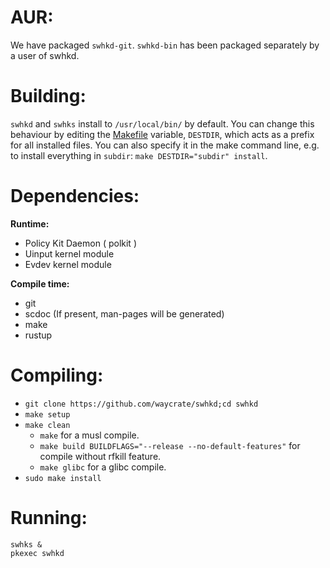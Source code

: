 # AUR:

We have packaged `swhkd-git`. `swhkd-bin` has been packaged separately by a user of swhkd.

# Building:

`swhkd` and `swhks` install to `/usr/local/bin/` by default. You can change this behaviour by editing the [Makefile](../Makefile) variable, `DESTDIR`, which acts as a prefix for all installed files. You can also specify it in the make command line, e.g. to install everything in `subdir`: `make DESTDIR="subdir" install`.

# Dependencies:

**Runtime:**

-   Policy Kit Daemon ( polkit )
-   Uinput kernel module
-   Evdev kernel module

**Compile time:**

-   git
-   scdoc (If present, man-pages will be generated)
-   make
-   rustup

# Compiling:

-   `git clone https://github.com/waycrate/swhkd;cd swhkd`
-   `make setup`
-   `make clean`
    -   `make` for a musl compile.
    -   `make build BUILDFLAGS="--release --no-default-features"` for compile without rfkill feature.
    -   `make glibc` for a glibc compile.
-   `sudo make install`

# Running:

```
swhks &
pkexec swhkd
```
